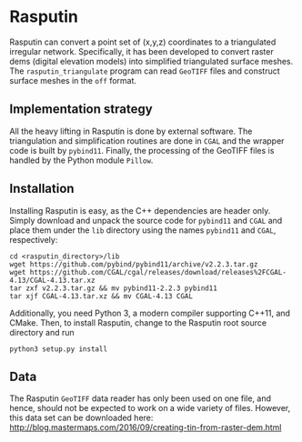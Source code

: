 # Rasputin

Rasputin can convert a point set of (x,y,z) coordinates to a triangulated irregular network. Specifically, it has been developed to convert raster dems (digital elevation models) into simplified triangulated surface meshes. The `rasputin_triangulate` program can read `GeoTIFF` files and construct surface meshes in the `off` format.

## Implementation strategy

All the heavy lifting in Rasputin is done by external software. The triangulation and simplification routines are done in `CGAL` and the wrapper code is built by `pybind11`.  Finally, the processing of the GeoTIFF files is handled by the Python module `Pillow`.

## Installation

Installing Rasputin is easy, as the C++ dependencies are header only. Simply download and unpack the source code for `pybind11` and `CGAL` and place them under the `lib` directory using the names `pybind11` and `CGAL`, respectively:
```
cd <rasputin_directory>/lib
wget https://github.com/pybind/pybind11/archive/v2.2.3.tar.gz
wget https://github.com/CGAL/cgal/releases/download/releases%2FCGAL-4.13/CGAL-4.13.tar.xz
tar zxf v2.2.3.tar.gz && mv pybind11-2.2.3 pybind11
tar xjf CGAL-4.13.tar.xz && mv CGAL-4.13 CGAL
```

Additionally, you need Python 3, a modern compiler supporting C++11, and CMake. Then, to install Rasputin, change to the Rasputin root source directory and run
```
python3 setup.py install
```

## Data

The Rasputin `GeoTIFF` data reader has only been used on one file, and hence, should not be expected to work on a wide variety of files. However, this data set can be downloaded here: http://blog.mastermaps.com/2016/09/creating-tin-from-raster-dem.html
